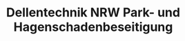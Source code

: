 ---
title: "Dellentechnik NRW Park- und Hagenschadenbeseitigung"
url: /wuppertal/dellentechnik-nrw-park-und-hagenschadenbeseitigung/
shop: Autowerkstatt
---